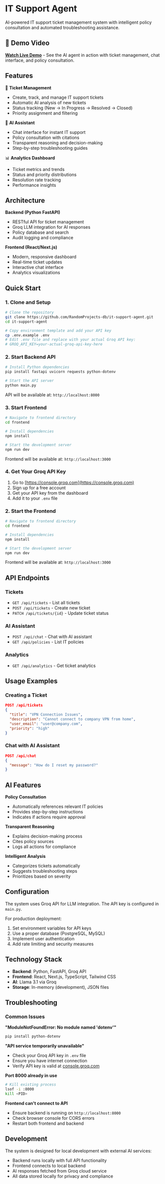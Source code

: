 # IT Support Agent

AI-powered IT support ticket management system with intelligent policy consultation and automated troubleshooting assistance.

## 🎥 Demo Video

**[Watch Live Demo](https://www.youtube.com/watch?v=3m9ieKRyR-I)** - See the AI agent in action with ticket management, chat interface, and policy consultation.

## Features

🎫 **Ticket Management**
- Create, track, and manage IT support tickets
- Automatic AI analysis of new tickets
- Status tracking (New → In Progress → Resolved → Closed)
- Priority assignment and filtering

🤖 **AI Assistant**
- Chat interface for instant IT support
- Policy consultation with citations
- Transparent reasoning and decision-making
- Step-by-step troubleshooting guides

📊 **Analytics Dashboard**
- Ticket metrics and trends
- Status and priority distributions
- Resolution rate tracking
- Performance insights

## Architecture

**Backend (Python FastAPI)**
- RESTful API for ticket management
- Groq LLM integration for AI responses
- Policy database and search
- Audit logging and compliance

**Frontend (React/Next.js)**
- Modern, responsive dashboard
- Real-time ticket updates
- Interactive chat interface
- Analytics visualizations

## Quick Start

### 1. Clone and Setup

```bash
# Clone the repository
git clone https://github.com/RandomProjects-db/it-support-agent.git
cd it-support-agent

# Copy environment template and add your API key
cp .env.example .env
# Edit .env file and replace with your actual Groq API key:
# GROQ_API_KEY=your-actual-groq-api-key-here
```

### 2. Start Backend API

```bash
# Install Python dependencies
pip install fastapi uvicorn requests python-dotenv

# Start the API server
python main.py
```

API will be available at: `http://localhost:8000`

### 3. Start Frontend

```bash
# Navigate to frontend directory
cd frontend

# Install dependencies
npm install

# Start the development server
npm run dev
```

Frontend will be available at: `http://localhost:3000`

### 4. Get Your Groq API Key

1. Go to [https://console.groq.com](https://console.groq.com)
2. Sign up for a free account
3. Get your API key from the dashboard
4. Add it to your `.env` file

### 2. Start the Frontend

```bash
# Navigate to frontend directory
cd frontend

# Install dependencies
npm install

# Start the development server
npm run dev
```

Frontend will be available at: `http://localhost:3000`

## API Endpoints

### Tickets
- `GET /api/tickets` - List all tickets
- `POST /api/tickets` - Create new ticket
- `PATCH /api/tickets/{id}` - Update ticket status

### AI Assistant
- `POST /api/chat` - Chat with AI assistant
- `GET /api/policies` - List IT policies

### Analytics
- `GET /api/analytics` - Get ticket analytics

## Usage Examples

### Creating a Ticket
```json
POST /api/tickets
{
  "title": "VPN Connection Issues",
  "description": "Cannot connect to company VPN from home",
  "user_email": "user@company.com",
  "priority": "high"
}
```

### Chat with AI Assistant
```json
POST /api/chat
{
  "message": "How do I reset my password?"
}
```

## AI Features

**Policy Consultation**
- Automatically references relevant IT policies
- Provides step-by-step instructions
- Indicates if actions require approval

**Transparent Reasoning**
- Explains decision-making process
- Cites policy sources
- Logs all actions for compliance

**Intelligent Analysis**
- Categorizes tickets automatically
- Suggests troubleshooting steps
- Prioritizes based on severity

## Configuration

The system uses Groq API for LLM integration. The API key is configured in `main.py`.

For production deployment:
1. Set environment variables for API keys
2. Use a proper database (PostgreSQL, MySQL)
3. Implement user authentication
4. Add rate limiting and security measures

## Technology Stack

- **Backend**: Python, FastAPI, Groq API
- **Frontend**: React, Next.js, TypeScript, Tailwind CSS
- **AI**: Llama 3.1 via Groq
- **Storage**: In-memory (development), JSON files

## Troubleshooting

### Common Issues

**"ModuleNotFoundError: No module named 'dotenv'"**
```bash
pip install python-dotenv
```

**"API service temporarily unavailable"**
- Check your Groq API key in `.env` file
- Ensure you have internet connection
- Verify API key is valid at [console.groq.com](https://console.groq.com)

**Port 8000 already in use**
```bash
# Kill existing process
lsof -i :8000
kill <PID>
```

**Frontend can't connect to API**
- Ensure backend is running on `http://localhost:8000`
- Check browser console for CORS errors
- Restart both frontend and backend

## Development

The system is designed for local development with external AI services:
- Backend runs locally with full API functionality
- Frontend connects to local backend
- AI responses fetched from Groq cloud service
- All data stored locally for privacy and compliance
